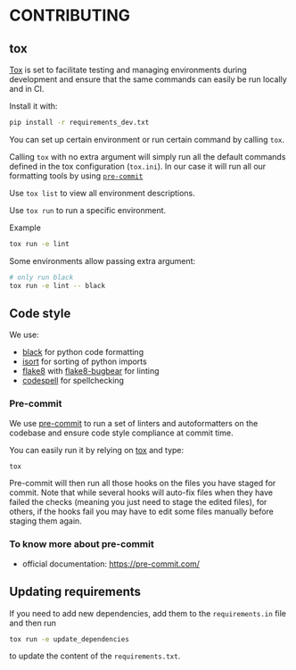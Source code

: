 # CONTRIBUTING

## tox

[Tox](https://tox.wiki/en) is set
to facilitate testing and managing environments during development
and ensure that the same commands can easily be run locally and in CI.

Install it with:

```bash
pip install -r requirements_dev.txt
```

You can set up certain environment or run certain command by calling ``tox``.

Calling ``tox`` with no extra argument will simply run
all the default commands defined in the tox configuration (``tox.ini``).
In our case it will run all our formatting tools by using [`pre-commit`](#pre-commit)

Use ``tox list`` to view all environment descriptions.

Use ``tox run`` to run a specific environment.

Example

```bash
tox run -e lint
```

Some environments allow passing extra argument:

```bash
# only run black
tox run -e lint -- black
```

## Code style

We use:
- [black](https://black.readthedocs.io/en/stable/) for python code formatting
- [isort](https://pycqa.github.io/isort/) for sorting of python imports
- [flake8](https://flake8.pycqa.org/en/latest/) with [flake8-bugbear](https://github.com/PyCQA/flake8-bugbear) for linting
- [codespell](https://github.com/codespell-project/codespell) for spellchecking

### Pre-commit

We use [pre-commit](https://pre-commit.com)
to run a set of linters and autoformatters on the codebase
and ensure code style compliance at commit time.

You can easily run it by relying on [tox](#tox) and type:

```bash
tox
```

Pre-commit will then run all those hooks on the files you have staged for commit.
Note that while several hooks will auto-fix files when they have failed the checks
(meaning you just need to stage the edited files),
for others, if the hooks fail you may have to edit some files manually before staging them again.

### To know more about pre-commit

- official documentation: https://pre-commit.com/

## Updating requirements

If you need to add new dependencies, add them to the `requirements.in` file
and then run

```bash
tox run -e update_dependencies
```

to update the content of the `requirements.txt`.
